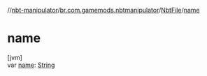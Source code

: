 //[nbt-manipulator](../../../index.md)/[br.com.gamemods.nbtmanipulator](../index.md)/[NbtFile](index.md)/[name](name.md)

# name

[jvm]\
var [name](name.md): [String](https://kotlinlang.org/api/latest/jvm/stdlib/kotlin/-string/index.html)
